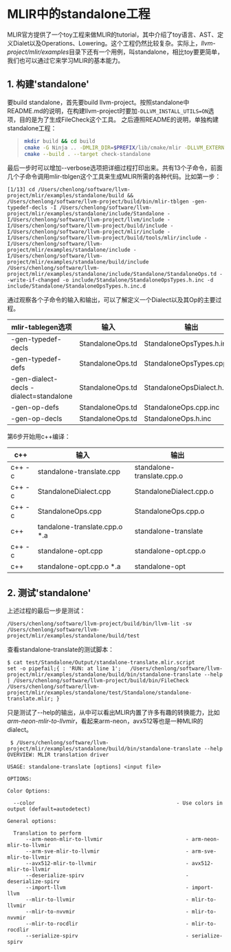# MLIR中的standalone工程
MLIR官方提供了一个toy工程来做MLIR的tutorial，其中介绍了toy语言、AST、定义Dialet以及Operations、Lowering。这个工程仍然比较复杂。实际上，*llvm-project/mlir/examples*目录下还有一个用例，叫standalone，相比toy要更简单，我们也可以通过它来学习MLIR的基本能力。

## 1. 构建'standalone'
要build standalone，首先要build llvm-project。按照standalone中README.md的说明，在构建llvm-project时要加`-DLLVM_INSTALL_UTILS=ON`选项，目的是为了生成FileCheck这个工具。 
之后遵照README的说明，单独构建standalone工程：
> ```sh
> mkdir build && cd build
> cmake -G Ninja .. -DMLIR_DIR=$PREFIX/lib/cmake/mlir -DLLVM_EXTERNAL_LIT=$BUILD_DIR/bin/llvm-lit
> cmake --build . --target check-standalone
> ```
最后一步时可以增加--verbose选项把详细过程打印出来。共有13个子命令，前面几个子命令调用mlir-tblgen这个工具来生成MLIR所需的各种代码。比如第一步：
```shell
[1/13] cd /Users/chenlong/software/llvm-project/mlir/examples/standalone/build && /Users/chenlong/software/llvm-project/build/bin/mlir-tblgen -gen-typedef-decls -I /Users/chenlong/software/llvm-project/mlir/examples/standalone/include/Standalone -I/Users/chenlong/software/llvm-project/llvm/include -I/Users/chenlong/software/llvm-project/build/include -I/Users/chenlong/software/llvm-project/mlir/include -I/Users/chenlong/software/llvm-project/build/tools/mlir/include -I/Users/chenlong/software/llvm-project/mlir/examples/standalone/include -I/Users/chenlong/software/llvm-project/mlir/examples/standalone/build/include /Users/chenlong/software/llvm-project/mlir/examples/standalone/include/Standalone/StandaloneOps.td --write-if-changed -o include/Standalone/StandaloneOpsTypes.h.inc -d include/Standalone/StandaloneOpsTypes.h.inc.d
```
通过观察各个子命令的输入和输出，可以了解定义一个Dialect以及其Op的主要过程。

|mlir-tablegen选项|输入|输出|
|----|----|----|
|-gen-typedef-decls|StandaloneOps.td|StandaloneOpsTypes.h.inc|
|-gen-typedef-defs|StandaloneOps.td|StandaloneOpsTypes.cpp.inc|
|-gen-dialect-decls -dialect=standalone|StandaloneOps.td|StandaloneOpsDialect.h.inc
|-gen-op-defs|StandaloneOps.td|StandaloneOps.cpp.inc|
|-gen-op-decls|StandaloneOps.td|StandaloneOps.h.inc|

第6步开始用c++编译：

|c++|输入|输出|
|----|----|----|
|c++ -c|standalone-translate.cpp|standalone-translate.cpp.o|
|c++ -c|StandaloneDialect.cpp|StandaloneDialect.cpp.o|
|c++ -c|StandaloneOps.cpp|StandaloneOps.cpp.o|
|c++ |tandalone-translate.cpp.o *.a |standalone-translate|
|c++ -c|standalone-opt.cpp|standalone-opt.cpp.o|
|c++ |standalone-opt.cpp.o *.a|standalone-opt|

## 2. 测试'standalone'
上述过程的最后一步是测试：
```
/Users/chenlong/software/llvm-project/build/bin/llvm-lit -sv /Users/chenlong/software/llvm-project/mlir/examples/standalone/build/test
```
查看standalone-translate的测试脚本：
```shell
$ cat test/Standalone/Output/standalone-translate.mlir.script 
set -o pipefail;{ : 'RUN: at line 1';   /Users/chenlong/software/llvm-project/mlir/examples/standalone/build/bin/standalone-translate --help | /Users/chenlong/software/llvm-project/build/bin/FileCheck /Users/chenlong/software/llvm-project/mlir/examples/standalone/test/Standalone/standalone-translate.mlir; }
```
只是测试了--help的输出，从中可以看出MLIR内置了许多有趣的转换能力，比如*arm-neon-mlir-to-llvmir*，看起来arm-neon，avx512等也是一种MLIR的dialect。
```shell
 $ /Users/chenlong/software/llvm-project/mlir/examples/standalone/build/bin/standalone-translate --help
OVERVIEW: MLIR translation driver

USAGE: standalone-translate [options] <input file>

OPTIONS:

Color Options:

  --color                                              - Use colors in output (default=autodetect)

General options:

  Translation to perform
      --arm-neon-mlir-to-llvmir                           - arm-neon-mlir-to-llvmir
      --arm-sve-mlir-to-llvmir                            - arm-sve-mlir-to-llvmir
      --avx512-mlir-to-llvmir                             - avx512-mlir-to-llvmir
      --deserialize-spirv                                 - deserialize-spirv
      --import-llvm                                       - import-llvm
      --mlir-to-llvmir                                    - mlir-to-llvmir
      --mlir-to-nvvmir                                    - mlir-to-nvvmir
      --mlir-to-rocdlir                                   - mlir-to-rocdlir
      --serialize-spirv                                   - serialize-spirv
```